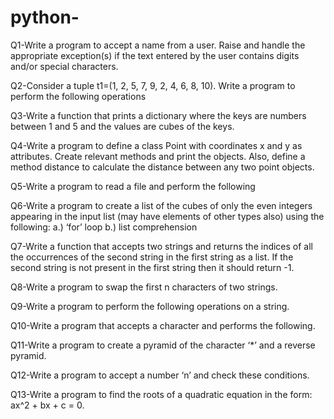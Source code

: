 # python-
Q1-Write a program to accept a name from a user. Raise and handle the appropriate exception(s) if the text entered by the user contains digits and/or special characters.

Q2-Consider a tuple t1=(1, 2, 5, 7, 9, 2, 4, 6, 8, 10). Write a program to perform the following operations

Q3-Write a function that prints a dictionary where the keys are numbers between 1 and 5 and the values are cubes of the keys.

Q4-Write a program to define a class Point with coordinates x and y as attributes. Create relevant methods and print the objects. Also, define a method distance to calculate the distance between any two point objects.

Q5-Write a program to read a file and perform the following

Q6-Write a program to create a list of the cubes of only the even integers appearing in the input list (may have elements of other types also) using the following: a.) ‘for’ loop b.) list comprehension

Q7-Write a function that accepts two strings and returns the indices of all the occurrences of the second string in the first string as a list. If the second string is not present in the first string then it should return -1.

Q8-Write a program to swap the first n characters of two strings.

Q9-Write a program to perform the following operations on a string.

Q10-Write a program that accepts a character and performs the following.

Q11-Write a program to create a pyramid of the character ‘*’ and a reverse pyramid.

Q12-Write a program to accept a number ‘n’ and check these conditions.

Q13-Write a program to find the roots of a quadratic equation in the form: ax^2 + bx + c = 0.
